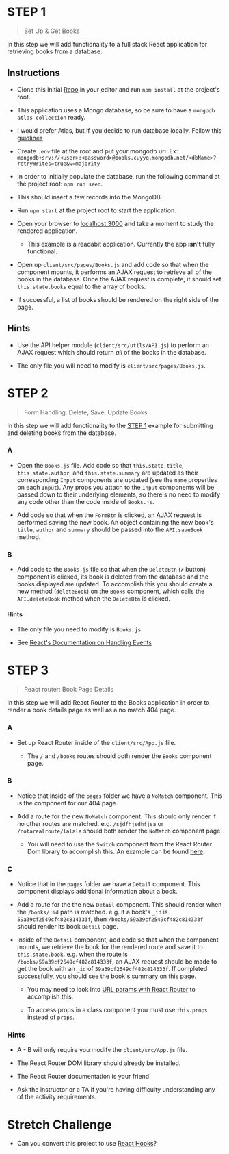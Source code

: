 # STEP 1
> Set Up & Get Books

In this step we will add functionality to a full stack React application for retrieving books from a database.

## Instructions

* Clone this Initial [Repo](#) in your editor and run `npm install` at the project's root.

* This application uses a Mongo database, so be sure to have a `mongodb atlas collection` ready.

* I would prefer Atlas, but if you decide to run database locally. Follow this [guidlines](https://gist.github.com/urakymzhan/8a74099d41d203e175c4bfb0ed57509f)

* Create `.env` file at the root and put your mongodb uri. Ex: `mongodb+srv://<user>:<password>@books.cuyyq.mongodb.net/<dbName>?retryWrites=true&w=majority`

* In order to initially populate the database, run the following command at the project root: `npm run seed`.

* This should insert a few records into the MongoDB.

* Run `npm start` at the project root to start the application.

* Open your browser to [localhost:3000](http://localhost:3000) and take a moment to study the rendered application.

  * This example is a readabit application. Currently the app **isn't** fully functional.

* Open up `client/src/pages/Books.js` and add code so that when the component mounts, it performs an AJAX request to retrieve all of the books in the database. Once the AJAX request is complete, it should set `this.state.books` equal to the array of books.

* If successful, a list of books should be rendered on the right side of the page.


## Hints

* Use the API helper module (`client/src/utils/API.js`) to perform an AJAX request which should return _all_ of the books in the database.

* The only file you will need to modify is `client/src/pages/Books.js`.

# STEP 2
> Form Handling: Delete, Save, Update Books

In this step we will add functionality to the [STEP 1](#step-1) example for submitting and deleting books from the database.

### A

* Open the `Books.js` file. Add code so that `this.state.title`, `this.state.author`, and `this.state.summary` are updated as their corresponding `Input` components are updated (see the `name` properties on each `Input`). Any props you attach to the `Input` components will be passed down to their underlying elements, so there's no need to modify any code other than the code inside of `Books.js`.

* Add code so that when the `FormBtn` is clicked, an AJAX request is performed saving the new book. An object containing the new book's `title`, `author` and `summary` should be passed into the `API.saveBook` method.

### B
* Add code to the `Books.js` file so that when the `DeleteBtn` (`✗` button) component is clicked, its book is deleted from the database and the books displayed are updated. To accomplish this you should create a new method (`deleteBook`) on the `Books` component, which calls the `API.deleteBook` method when the `DeleteBtn` is clicked.

#### Hints

* The only file you need to modify is `Books.js`.

* See [React's Documentation on Handling Events](https://facebook.github.io/react/docs/handling-events.html)



# STEP 3
> React router: Book Page Details

In this step we will add React Router to the Books application in order to render a book details page as well as a no match 404 page.


### A

* Set up React Router inside of the `client/src/App.js` file.

  * The `/` and `/books` routes should both render the `Books` component page.

### B

* Notice that inside of the `pages` folder we have a `NoMatch` component. This is the component for our 404 page.

* Add a route for the new `NoMatch` component. This should only render if no other routes are matched. e.g. `/sjdfhjsdhfjsa` or `/notarealroute/lalala` should both render the `NoMatch` component page. 

  * You will need to use the `Switch` component from the React Router Dom library to accomplish this. An example can be found [here](https://reacttraining.com/react-router/web/example/no-match).

### C

* Notice that in the `pages` folder we have a `Detail` component. This component displays additional information about a book.

* Add a route for the the new `Detail` component. This should render when the `/books/:id` path is matched. e.g. if a book's `_id` is `59a39cf2549cf482c814333f`, then `/books/59a39cf2549cf482c814333f` should render its book `Detail` page.

* Inside of the `Detail` component, add code so that when the component mounts, we retrieve the book for the rendered route and save it to `this.state.book`. e.g. when the route is `/books/59a39cf2549cf482c814333f`, an AJAX request should be made to get the book with an `_id` of `59a39cf2549cf482c814333f`. If completed successfully, you should see the book's summary on this page.

  * You may need to look into [URL params with React Router](https://reacttraining.com/react-router/web/example/url-params) to accomplish this.

  * To access props in a class component you must use `this.props` instead of `props`.

### Hints

* A - B will only require you modify the `client/src/App.js` file.

* The React Router DOM library should already be installed.

* The React Router documentation is your friend!

* Ask the instructor or a TA if you're having difficulty understanding any of the activity requirements.


# Stretch Challenge

- Can you convert this project to use [React Hooks](https://reactjs.org/docs/hooks-intro.html)?